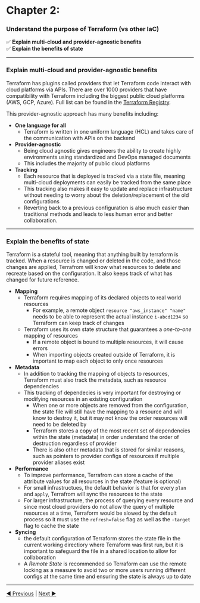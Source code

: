 # Chapter 2:
### Understand the purpose of Terraform (vs other IaC)  
✅ **Explain multi-cloud and provider-agnostic benefits**  
✅ **Explain the benefits of state**

---

### **Explain multi-cloud and provider-agnostic benefits**
Terraform has plugins called providers that let Terraform code interact with cloud platforms via APIs. There are over 1000 providers that have compatibility with Terraform including the biggest public cloud platforms (AWS, GCP, Azure). Full list can be found in the [Terraform Registry](https://registry.terraform.io/browse/providers).

This provider-agnostic approach has many benefits including:
- **One language for all**
  - Terraform is written in one uniform language (HCL) and takes care of the communication with APIs on the backend
- **Provider-agnostic**
  - Being cloud agnostic gives engineers the ability to create highly environments using standardized and DevOps managed documents
  - This includes the majority of public cloud platforms
- **Tracking**
  - Each resource that is deployed is tracked via a state file, meaning multi-cloud deployments can easily be tracked from the same place
  - This tracking also makes it easy to update and replace infrastructure without needing to worry about the deletion/replacement of the old configurations
  - Reverting back to a previous configuration is also much easier than traditional methods and leads to less human error and better collaboration.

___
### **Explain the benefits of state**
Terraform is a stateful tool, meaning that anything built by terraform is tracked. When a resource is changed or deleted in the code, and those changes are applied, Terrafrom will know what resources to delete and recreate based on the configuration. It also keeps track of what has changed for future reference.

- **Mapping**
  - Terraform requires mapping of its declared objects to real world resources
    - For example, a remote object `resource "aws_instance" "name"` needs to be able to represent the actual instance `i-abcd1234` so Terraform can keep track of changes
  - Terraform uses its own state structure that guarantees a _one-to-one_ mapping of resources
    - If a remote object is bound to multiple resources, it will cause errors
    - When importing objects created outside of Terraform, it is important to map each object to only once resources
- **Metadata**
  - In addition to tracking the mapping of objects to resources, Terraform must also track the metadata, such as resource dependencies
  - This tracking of dependecies is very important for destroying or modifying resources in an existing configuration
    - When one or more objects are removed from the configuration, the state file will still have the mapping to a resource and will know to destroy it, but it may not know the order resources will need to be deleted by
    - Terraform stores a copy of the most recent set of dependencies within the state (metadata) in order understand the order of destruction regardless of provider
    - There is also other metadata that is stored for similar reasons, such as pointers to provider configs of resources if multiple provider aliases exist
- **Performance**
  - To improve performance, Terrafrom can store a cache of the attribute values for all resources in the state (feature is optional)
  - For small infrastructues, the default behavior is that for every `plan` and `apply`, Terrafrom will sync the resources to the state
  - For larger infrastructure, the process of querying every resource and since most cloud providers do not allow the query of multiple resources at a time, Terraform would be slowed by the default process so it must use the `refresh=false` flag as well as the `-target` flag to cache the state
- **Syncing**
  - the default configuration of Terraform stores the state file in the current working directiory where Terraform was first run, but it is important to safeguard the file in a shared location to allow for collaboration
  - A _Remote State_ is recommended so Terraform can use the remote locking as a measure to avoid two or more users running different configs at the same time and ensuring the state is always up to date

___

[ ◀︎ Previous](/Chapter%201/) | [Next ▶︎ ](/Chapter%203/)